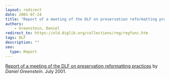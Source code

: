 ```yaml
---
layout: redirect
date: 2001-07-24
title: "Report of a meeting of the DLF on preservation reformatting practices"
authors: 
    - Greenstein, Daniel
redirect_to: https://old.diglib.org/collections/reg/regfunc.htm
tags: DLF
description: ""
seo:
  type: Report
---
```

<p><a href="https://old.diglib.org/standards/presreformatsum.htm" target="_blank" rel="noopener noreferrer">Report of a meeting of the DLF on preservation reformatting practices</a> by <em>Daniel Greenstein</em>. July 2001.</p>
